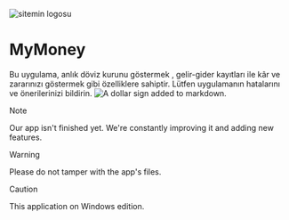 ![sitemin logosu](https://i.imgur.com/RYxZIMy.jpeg)
# MyMoney
Bu uygulama, anlık döviz kurunu göstermek , gelir-gider kayıtları ile kâr ve zararınızı göstermek gibi özelliklere sahiptir. Lütfen uygulamanın hatalarını ve önerilerinizi bildirin.
![A dollar sign added to markdown.](https://upload.wikimedia.org/wikipedia/commons/thumb/e/ed/Reserve_currencies_symbols_4.svg/640px-Reserve_currencies_symbols_4.svg.png)

> [!NOTE]
> Our app isn't finished yet. We're constantly improving it and adding new features.

> [!WARNING]
> Please do not tamper with the app's files.

> [!CAUTION]
> This application on Windows edition.

